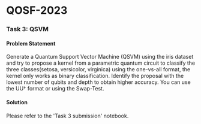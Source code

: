 # QOSF-2023

### Task 3: QSVM

#### Problem Statement

Generate a Quantum Support Vector Machine (QSVM) using the iris dataset 
and try to propose a kernel from a parametric quantum circuit to classify 
the three classes(setosa, versicolor, virginica) using the one-vs-all format,
the kernel only works as binary classification. Identify the proposal with
the lowest number of qubits and depth to obtain higher accuracy. You can 
use the UU† format or using the Swap-Test.

#### Solution

Please refer to the 'Task 3 submission' notebook.

